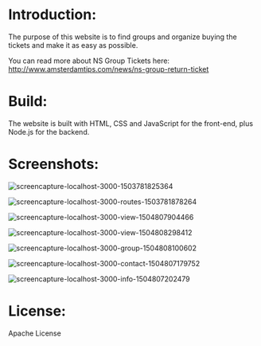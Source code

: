 # Introduction:
The purpose of this website is to find groups and organize buying the tickets and make it as easy as possible.

You can read more about NS Group Tickets here: http://www.amsterdamtips.com/news/ns-group-return-ticket

# Build:
The website is built with HTML, CSS and JavaScript for the front-end, plus Node.js for the backend.

# Screenshots:

![screencapture-localhost-3000-1503781825364](https://user-images.githubusercontent.com/27498593/30176452-c55ef5c0-9402-11e7-9bd5-ddb36f61f6a4.png)

![screencapture-localhost-3000-routes-1503781878264](https://user-images.githubusercontent.com/27498593/30176502-f2eb0d58-9402-11e7-85c2-39b5478beab9.png)

![screencapture-localhost-3000-view-1504807904466](https://user-images.githubusercontent.com/27498593/30178614-dfedaa10-9409-11e7-9d63-aa0265e70016.png)

![screencapture-localhost-3000-view-1504808298412](https://user-images.githubusercontent.com/27498593/30178648-f9ae88c0-9409-11e7-89cd-ff00204e7da6.png)

![screencapture-localhost-3000-group-1504808100602](https://user-images.githubusercontent.com/27498593/30178674-2192491c-940a-11e7-8699-971b95b47816.png)

![screencapture-localhost-3000-contact-1504807179752](https://user-images.githubusercontent.com/27498593/30178690-3023dc84-940a-11e7-8984-e070fa37e1d1.png)

![screencapture-localhost-3000-info-1504807202479](https://user-images.githubusercontent.com/27498593/30178697-32d9d4c4-940a-11e7-8c7f-410a0a6f1b03.png)

# License:
Apache License
